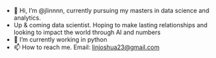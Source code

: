 - 👋 Hi, I’m @jlinnnn, currently pursuing my masters in data science and analytics. 
- Up & coming data scientist. Hoping to make lasting relationships and looking to impact the world through AI and numbers
- 👀 I’m currently working in python
- 📫 How to reach me. Email: linjoshua23@gmail.com

